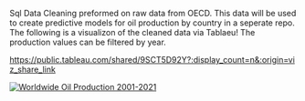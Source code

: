 Sql Data Cleaning preformed on raw data from OECD. This data will be used to create predictive models for oil production by country in a seperate repo.
The following is a visualizon of the cleaned data via Tablaeu! The production values can be filtered by year.

[https://public.tableau.com/shared/9SCT5D92Y?:display_count=n&:origin=viz_share_link
](https://public.tableau.com/shared/CWCXJ7CQ8?:display_count=n&:origin=viz_share_link)
<div class='tableauPlaceholder' id='viz1705806715236' style='position: relative'><noscript><a href='#'><img alt='Worldwide Oil Production 2001-2021 ' src='https:&#47;&#47;public.tableau.com&#47;static&#47;images&#47;9S&#47;9SCT5D92Y&#47;1_rss.png' style='border: none' /></a></noscript><object class='tableauViz'  style='display:none;'><param name='host_url' value='https%3A%2F%2Fpublic.tableau.com%2F' /> <param name='embed_code_version' value='3' /> <param name='path' value='shared&#47;9SCT5D92Y' /> <param name='toolbar' value='yes' /><param name='static_image' value='https:&#47;&#47;public.tableau.com&#47;static&#47;images&#47;9S&#47;9SCT5D92Y&#47;1.png' /> <param name='animate_transition' value='yes' /><param name='display_static_image' value='yes' /><param name='display_spinner' value='yes' /><param name='display_overlay' value='yes' /><param name='display_count' value='yes' /><param name='language' value='en-GB' /></object></div> 
